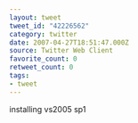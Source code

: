 ```yaml
---
layout: tweet
tweet_id: "42226562"
category: twitter
date: 2007-04-27T18:51:47.000Z
source: Twitter Web Client
favorite_count: 0
retweet_count: 0
tags:
- tweet
---
```


installing vs2005 sp1
